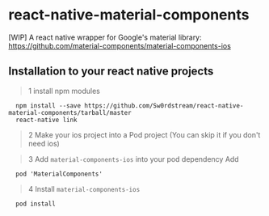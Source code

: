 # react-native-material-components
[WIP] A react native wrapper for Google's material library: https://github.com/material-components/material-components-ios

## Installation to your react native projects
> 1 install npm modules
```
  npm install --save https://github.com/Sw0rdstream/react-native-material-components/tarball/master
  react-native link
```
> 2 Make your ios project into a Pod project (You can skip it if you don't need ios)

> 3 Add `material-components-ios` into your pod dependency
Add 
```
  pod 'MaterialComponents'
```

> 4 Install `material-components-ios`
```
  pod install
```
